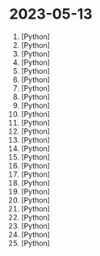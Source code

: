 # 2023-05-13

1. [](https://github.comundefined "Interact privately with your documents using the power of GPT, 100% privately, no data leaks") [Python]
2. [](https://github.comundefined "so-vits-svc fork with realtime support, improved interface and more features.") [Python]
3. [](https://github.comundefined "SoftVC VITS Singing Voice Conversion") [Python]
4. [](https://github.comundefined "Repo for HuaTuo (华驼), Llama-7B tuned with Chinese medical knowledge. 华驼模型仓库，基于中文医学知识的LLaMA模型指令微调") [Python]
5. [](https://github.comundefined "Generate 3D objects conditioned on text or images") [Python]
6. [](https://github.comundefined "💬 RasaGPT is the first headless LLM chatbot platform built on top of Rasa and Langchain. Built w/ Rasa, FastAPI, Langchain, LlamaIndex, SQLModel, pgvector, ngrok, telegram") [Python]
7. [](https://github.comundefined "大麦网抢票脚本") [Python]
8. [](https://github.comundefined "You like pytorch? You like micrograd? You love tinygrad! ❤️") [Python]
9. [](https://github.comundefined "Open source short video automatic generation tool") [Python]
10. [](https://github.comundefined "A Python package for segmenting geospatial data with the Segment Anything Model (SAM)") [Python]
11. [](https://github.comundefined "⛓️ LangFlow is a UI for LangChain, designed with react-flow to provide an effortless way to experiment and prototype flows.") [Python]
12. [](https://github.comundefined "🤗 Transformers: State-of-the-art Machine Learning for Pytorch, TensorFlow, and JAX.") [Python]
13. [](https://github.comundefined "⚡ Building applications with LLMs through composability ⚡") [Python]
14. [](https://github.comundefined "A collective list of free APIs") [Python]
15. [](https://github.comundefined "Run ChatGPT plugins for free without having access to Plus subscription") [Python]
16. [](https://github.comundefined "Tensors and Dynamic neural networks in Python with strong GPU acceleration") [Python]
17. [](https://github.comundefined "Yet another voice assistant, but alive.") [Python]
18. [](https://github.comundefined "Multilingual Sentence & Image Embeddings with BERT") [Python]
19. [](https://github.comundefined "Magnificent app which corrects your previous console command.") [Python]
20. [](https://github.comundefined "Dromedary: towards helpful, ethical and reliable LLMs.") [Python]
21. [](https://github.comundefined "An orchestration platform for the development, production, and observation of data assets.") [Python]
22. [](https://github.comundefined "Stable Diffusion web UI") [Python]
23. [](https://github.comundefined "Text-to-3D & Image-to-3D & Mesh Exportation with NeRF + Diffusion.") [Python]
24. [](https://github.comundefined "大麦网演唱会抢票脚本") [Python]
25. [](https://github.comundefined "InfiniteGPT is a Python script that lets you input an unlimited size text into the OpenAI API. No more tedious copy & pasting. Long live multithreading!") [Python]
